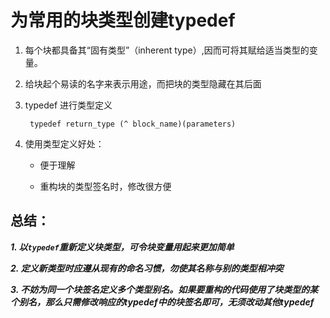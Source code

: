# 为常用的块类型创建typedef

1. 每个块都具备其“固有类型”（inherent type）,因而可将其赋给适当类型的变量。

2. 给块起个易读的名字来表示用途，而把块的类型隐藏在其后面

3. typedef 进行类型定义

		typedef return_type (^ block_name)(parameters)

4. 使用类型定义好处：
	* 便于理解

	* 重构块的类型签名时，修改很方便


## 总结：

***1. 以`typedef`重新定义块类型，可令块变量用起来更加简单***

***2. 定义新类型时应遵从现有的命名习惯，勿使其名称与别的类型相冲突***

***3. 不妨为同一个块签名定义多个类型别名。如果要重构的代码使用了块类型的某个别名，那么只需修改响应的typedef中的块签名即可，无须改动其他typedef***

